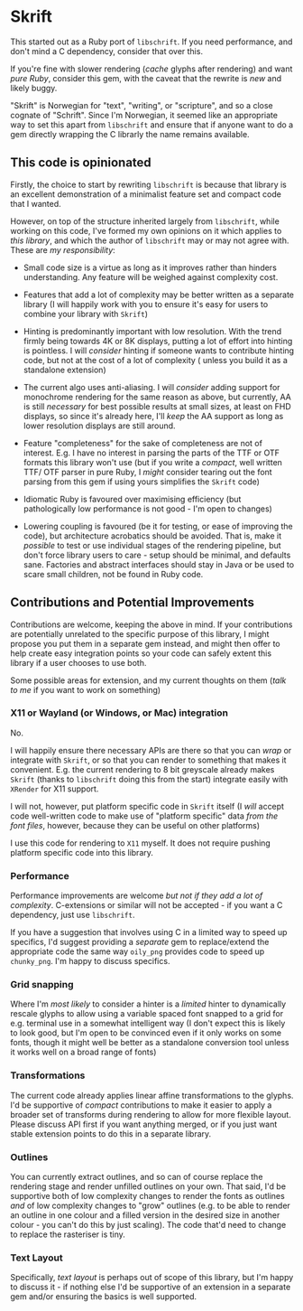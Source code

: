 
# Skrift

This started out as a Ruby port of `libschrift`. If you need
performance, and don't mind a C dependency, consider that over this.

If you're fine with slower rendering (*cache* glyphs after rendering)
and want *pure Ruby*, consider this gem, with the caveat that the
rewrite is *new* and likely buggy.

"Skrift" is Norwegian for "text", "writing", or "scripture", and so a
close cognate of "Schrift". Since I'm Norwegian, it seemed like an
appropriate way to set this apart from `libschrift` and ensure that if
anyone want to do a gem directly wrapping the C librarly the name remains
available.


## This code is opinionated

Firstly, the choice to start by rewriting `libschrift` is because that
library is an excellent demonstration of a minimalist feature set and
compact code that I wanted.

However, on top of the structure inherited largely from `libschrift`,
while working on this code, I've formed my own opinions on it which
applies to *this library*, and which the author of `libschrift` may or
may not agree with. These are *my responsibility*:

* Small code size is a virtue as long as it improves rather than hinders
  understanding. Any feature will be weighed against complexity cost.

* Features that add a lot of complexity may be better written as a
  separate library (I will happily work with you to ensure it's easy for
  users to combine your library with `Skrift`)

* Hinting is predominantly important with low resolution. With the trend
  firmly being towards 4K or 8K displays, putting a lot of effort into
  hinting is pointless. I will *consider* hinting if someone wants to
  contribute hinting code, but not at the cost of a lot of complexity (
  unless you build it as a standalone extension)
  
* The current algo uses anti-aliasing. I will *consider* adding support
  for monochrome rendering for the same reason as above, but currently, AA
  is still *necessary* for best possible results at small sizes, at least
  on FHD displays, so since it's already here, I'll *keep* the AA
  support as long as lower resolution displays are still around.
  
* Feature "completeness" for the sake of completeness are not of interest.
  E.g. I have no interest in parsing the parts of the TTF or OTF formats
  this library won't use (but if you write a *compact*, well written
  TTF/ OTF parser in pure Ruby, I *might* consider tearing out the
  font parsing from this gem if using yours simplifies the `Skrift` code)
  
* Idiomatic Ruby is favoured over maximising efficiency (but
  pathologically low performance is not good - I'm open to changes)

* Lowering coupling is favoured (be it for testing, or ease of improving
  the code), but architecture acrobatics should be avoided. That is,
  make it *possible* to test or use individual stages of the rendering
  pipeline, but don't force library users to care - setup should be
  minimal, and defaults sane. Factories and abstract interfaces should
  stay in Java or be used to scare small children, not be found in
  Ruby code.

  
## Contributions and Potential Improvements

Contributions are welcome, keeping the above in mind. If your
contributions are potentially unrelated to the specific purpose of this
library, I might propose you put them in a separate gem instead, and
might then offer to help create easy integration points so your code can
safely extent this library if a user chooses to use both.

Some possible areas for extension, and my current thoughts on them
(*talk to me* if you want to work on something)

### X11 or Wayland (or Windows, or Mac) integration

No.

I will happily ensure there necessary APIs are there so that you can
*wrap* or integrate with `Skrift`, or so that you can render to something
that makes it convenient. E.g. the current rendering to 8 bit
greyscale already makes `Skrift` (thanks to `libschrift` doing this from
the start) integrate easily with `XRender` for X11 support.

I will not, however, put platform specific code in `Skrift` itself (I
*will* accept code well-written code to make use of "platform specific"
data *from the font files*, however, because they can be useful on other
platforms)

I use this code for rendering to `X11` myself. It does not require
pushing platform specific code into this library.


### Performance

Performance improvements are welcome *but not if they add a lot of
complexity*. C-extensions or similar will not be accepted - if you
want a C dependency, just use `libschrift`.

If you have a suggestion that involves using C in a limited way to speed
up specifics, I'd suggest providing a *separate* gem to replace/extend
the appropriate code the same way `oily_png` provides code to speed up
`chunky_png`. I'm happy to discuss specifics.

### Grid snapping

Where I'm *most likely* to consider a hinter is a *limited* hinter
to dynamically rescale glyphs to allow using a variable spaced font
snapped to a grid for e.g. terminal use in a somewhat intelligent way (I
don't expect this is likely to look good, but I'm open to be convinced
even if it only works on some fonts, though it might well be better as a
standalone conversion tool unless it works well on a broad range of
fonts)

### Transformations

The current code already applies linear affine transformations to the
glyphs. I'd be supportive of *compact* contributions to make it easier to
apply a broader set of transforms during rendering to allow for more
flexible layout. Please discuss API first if you want anything merged, or
if you just want stable extension points to do this in a separate
library.

### Outlines

You can currently extract outlines, and so can of course replace the
rendering stage and render unfilled outlines on your own. That said, I'd
be supportive both of low complexity changes to render the fonts as
outlines *and* of low complexity changes to "grow" outlines (e.g. to
be able to render an outline in one colour and a filled version in the
desired size in another colour - you can't do this by just scaling). The
code that'd need to change to replace the rasteriser is tiny.

### Text Layout

Specifically, *text layout* is perhaps out of scope of this library, but
I'm happy to discuss it - if nothing else I'd be supportive of an
extension in a separate gem and/or ensuring the basics is well
supported.
